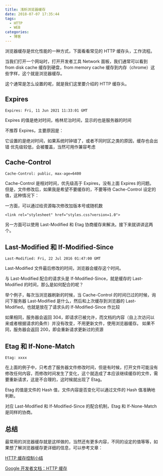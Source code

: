 ```yaml
---
title: 浅析浏览器缓存
date: 2018-07-07 17:35:44
tags:
  - HTTP
  - WEB
categories:
  - 博客
---
```


浏览器缓存是优化性能的一种方式，下面看看常见的 HTTP 缓存头，工作流程。

当我们打开一个网站时，打开开发者工具 Network 面板，我们通常可以看到 from disk cache 缓存到硬盘，from memory cache 缓存到内存（chrome）这些字样，这个就是浏览器缓存。

这个通常是怎么设置的呢，就是我们这里要介绍的 HTTP 缓存头。

<!-- more -->

## Expires

```
Expires: Fri, 11 Jun 2021 11:33:01 GMT
```

Expires 的值是绝对时间，格林尼治时间，显示的也是服务器的时间

不推荐 Expires，主要原因是：

它设置的是绝对时间，如果系统时钟错了，或者不同时区之类的原因，缓存也会出错
优先级较低，会被覆盖，当然可用作兼容考虑

## Cache-Control

```
Cache-Control: public, max-age=6400
```

Cache-Control 是相对时间，优先级高于 Expires，没有上面 Expires 的问题。但是，文件修改后，如果我是希望不要缓存的，不要等待 Cache-Control 设定的值，这种情况下：

一方面，可以通过给资源每次修改加版本号或随机数

```
<link rel="stylesheet" href="styles.css?version=1.0">
```

另一方面可以使用 Last-Modified 和 Etag 协商缓存来解决。接下来就讲讲这两个。

## Last-Modified 和 If-Modified-Since

```
Last-Modified: Fri, 22 Jul 2016 01:47:00 GMT
```

Last-Modified 文件最后修改的时间，浏览器会缓存这个时间。

与 Last-Modified 配合的请求头是 If-Modified-Since，就是缓存的 Last-Modified 的时间，那么是如何配合的呢？

举个例子，每次当浏览器刷新的时候，当 Cache-Control 的时间已过的时候，询问下服务器 Last-Modified 是什么，然后和上次缓存到浏览器的 Last-Modified，也就是放在了请求头的 If-Modified-Since 作比较

如果相同，服务器会返回 304，即请求已被允许，而文档的内容（自上次访问以来或者根据请求的条件）并没有改变，不用更新文件，使用浏览器缓存。
如果不同，服务器会返回 200，即会重新请求更新过的资源

## Etag 和 If-None-Match

```
Etag: xxxx
```

在上面的例子中，只考虑了服务器文件修改时间，但是有时候，打开文件可能没有修改任何内容，而修改时间发生了变化，这个就造成了本应该继续缓存的文件，需要重新请求，这是不合理的，这时候就出现了 Etag。

Etag 的值是文件的 Hash 值，文件内容是否变化可以通过文件的 Hash 值准确地判断。

对应 Last-Modified 和 If-Modified-Since 的配合机制，Etag 和 If-None-Match 是同样的协商。

## 总结

最常用的浏览器缓存就是这样做的，当然还有更多内容，不同的设定的值等等，如果想了解浏览器缓存更详细的信息，可以参考文章：

[HTTP 缓存控制小结](http://www.imweb.io/topic/5795dcb6fb312541492eda8c)

[Google 开发者文档：HTTP 缓存](https://developers.google.com/web/fundamentals/performance/optimizing-content-efficiency/http-caching)
